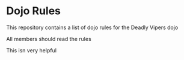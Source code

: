Dojo Rules
==========

This repository contains a list of dojo rules for the Deadly Vipers dojo

All members should read the rules

This isn very helpful
